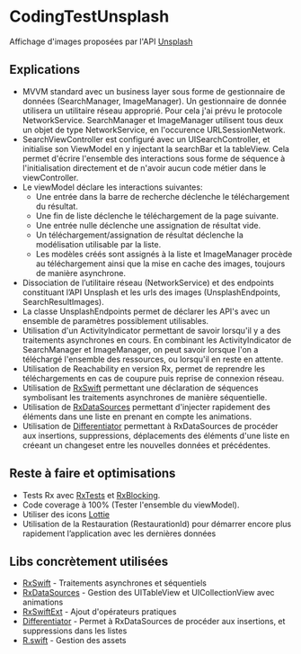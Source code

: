 # CodingTestUnsplash

Affichage d'images proposées par l'API [Unsplash](https://unsplash.com)

## Explications

* MVVM standard avec un business layer sous forme de gestionnaire de données (SearchManager, ImageManager). Un gestionnaire de donnée utilisera un utilitaire réseau approprié. Pour cela j'ai prévu le protocole NetworkService. SearchManager et ImageManager utilisent tous deux un objet de type NetworkService, en l'occurence URLSessionNetwork.
* SearchViewController est configuré avec un UISearchController, et initialise son ViewModel en y injectant la searchBar et la tableView. Cela permet d'écrire l'ensemble des interactions sous forme de séquence à l'initialisation directement et de n'avoir aucun code métier dans le viewController.
* Le viewModel déclare les interactions suivantes:
  - Une entrée dans la barre de recherche déclenche le téléchargement du résultat.
  - Une fin de liste déclenche le téléchargement de la page suivante.
  - Une entrée nulle déclenche une assignation de résultat vide.
  - Un téléchargement/assignation de résultat déclenche la modélisation utilisable par la liste.
  - Les modèles créés sont assignés à la liste et ImageManager procède au téléchargement ainsi que la mise en cache des images, toujours de manière asynchrone.
* Dissociation de l’utilitaire réseau (NetworkService) et des endpoints constituant l’API Unsplash et les urls des images (UnsplashEndpoints, SearchResultImages).
* La classe UnsplashEndpoints permet de déclarer les API's avec un ensemble de paramètres possiblement utilisables.
* Utilisation d'un ActivityIndicator permettant de savoir lorsqu'il y a des traitements asynchrones en cours. En combinant les ActivityIndicator de SearchManager et ImageManager, on peut savoir lorsque l'on a téléchargé l'ensemble des ressources, ou lorsqu'il en reste en attente.
* Utilisation de Reachability en version Rx, permet de reprendre les téléchargements en cas de coupure puis reprise de connexion réseau.
* Utilisation de [RxSwift](https://github.com/ReactiveX/RxSwift) permettant une déclaration de séquences symbolisant les traitements asynchrones de manière séquentielle.
* Utilisation de [RxDataSources](https://github.com/RxSwiftCommunity/RxDataSources) permettant d'injecter rapidement des éléments dans une liste en prenant en compte les animations.
* Utilisation de [Differentiator](https://github.com/ReactiveX/RxSwift/tree/master/RxExample/RxDataSources/Differentiator) permettant à RxDataSources de procéder aux insertions, suppressions, déplacements des éléments d'une liste en créeant un changeset entre les nouvelles données et précédentes.

## Reste à faire et optimisations
* Tests Rx avec [RxTests](https://cocoapods.org/pods/RxTests) et [RxBlocking](https://cocoapods.org/pods/RxBlocking).
* Code coverage à 100% (Tester l'ensemble du viewModel).
* Utiliser des icons [Lottie](https://github.com/airbnb/lottie-ios)
* Utilisation de la Restauration (RestaurationId) pour démarrer encore plus rapidement l’application avec les dernières données

## Libs concrètement utilisées

* [RxSwift](https://github.com/ReactiveX/RxSwift) - Traitements asynchrones et séquentiels
* [RxDataSources](https://github.com/RxSwiftCommunity/RxDataSources) - Gestion des UITableView et UICollectionView avec animations
* [RxSwiftExt](https://github.com/RxSwiftCommunity/RxSwiftExt) - Ajout d'opérateurs pratiques
* [Differentiator](https://github.com/ReactiveX/RxSwift/tree/master/RxExample/RxDataSources/Differentiator) - Permet à RxDataSources de procéder aux insertions, et suppressions dans les listes
* [R.swift](https://github.com/mac-cain13/R.swift) - Gestion des assets
